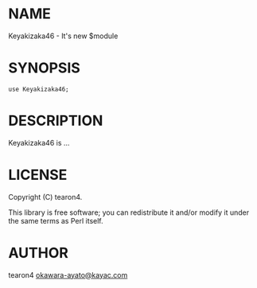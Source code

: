 # NAME

Keyakizaka46 - It's new $module

# SYNOPSIS

    use Keyakizaka46;

# DESCRIPTION

Keyakizaka46 is ...

# LICENSE

Copyright (C) tearon4.

This library is free software; you can redistribute it and/or modify
it under the same terms as Perl itself.

# AUTHOR

tearon4 <okawara-ayato@kayac.com>
